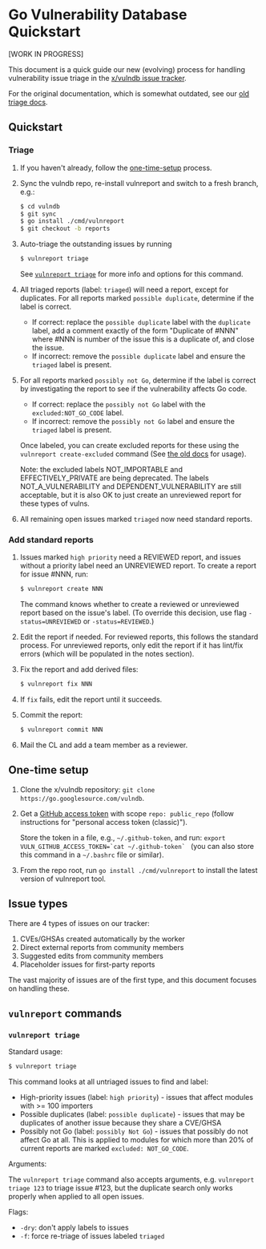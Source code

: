 # Go Vulnerability Database Quickstart

[WORK IN PROGRESS]

This document is a quick guide our new (evolving) process for handling vulnerability issue triage in the
[x/vulndb issue tracker](http://github.com/golang/vulndb/issues).

For the original documentation, which is somewhat outdated, see our [old triage docs](triage.md).

## Quickstart

### Triage

1. If you haven't already, follow the [one-time-setup](#one-time-setup) process.
2. Sync the vulndb repo, re-install vulnreport and switch to a fresh branch, e.g.:

   ```bash
   $ cd vulndb
   $ git sync
   $ go install ./cmd/vulnreport
   $ git checkout -b reports
   ```

3. Auto-triage the outstanding issues by running

   ```bash
   $ vulnreport triage
   ```

   See [`vulnreport triage`](#vulnreport-triage) for more info
   and options for this command.
4. All triaged reports (label: `triaged`) will need a report, except for duplicates. For all reports marked `possible duplicate`, determine if
the label is correct.

   * If correct: replace the `possible duplicate` label with the `duplicate` label, add a comment exactly of the form "Duplicate of #NNN" where #NNN is number of the issue this is a duplicate of, and close the issue.
   * If incorrect: remove the `possible duplicate` label and ensure the `triaged` label is present.

5. For all reports marked `possibly not Go`, determine if the label is correct by investigating the report to see if the vulnerability affects Go code.

   * If correct: replace the `possibly not Go` label with the `excluded:NOT_GO_CODE` label.
   * If incorrect: remove the `possibly not Go` label and ensure the `triaged` label is present.

   Once labeled, you can create excluded reports for these using the `vulnreport create-excluded` command (See [the old docs](triage.md#batch-add-excluded-reports-label-excluded-reason) for usage).

   Note: the excluded labels NOT_IMPORTABLE and EFFECTIVELY_PRIVATE are being deprecated.
   The labels NOT_A_VULNERABILITY and DEPENDENT_VULNERABILITY are still acceptable, but it
   is also OK to just create an unreviewed report for these types of vulns.
6. All remaining open issues marked `triaged` now need standard reports.

### Add standard reports

1. Issues marked `high priority` need a REVIEWED report, and issues without a priority label need an UNREVIEWED report. To create a report for issue #NNN, run:

   ```bash
   $ vulnreport create NNN
   ```

   The command knows whether to create a reviewed or unreviewed report based on the issue's label. (To override this decision, use flag `-status=UNREVIEWED` or `-status=REVIEWED`.)

2. Edit the report if needed. For reviewed reports, this follows the standard process. For unreviewed reports, only edit the report if it has lint/fix errors (which will be populated in the notes section).
3. Fix the report and add derived files:

   ```bash
   $ vulnreport fix NNN
   ```

4. If `fix` fails, edit the report until it succeeds.
5. Commit the report:

   ```bash
   $ vulnreport commit NNN
   ```

6. Mail the CL and add a team member as a reviewer.

## One-time setup

1. Clone the x/vulndb repository: `git clone https://go.googlesource.com/vulndb`.
2. Get a [GitHub access token](https://docs.github.com/en/authentication/keeping-your-account-and-data-secure/creating-a-personal-access-token) with scope `repo: public_repo`
   (follow instructions for "personal access token (classic)").

   Store the token in a file, e.g., `~/.github-token`, and run:
   ``export VULN_GITHUB_ACCESS_TOKEN=`cat ~/.github-token` `` (you can also store
   this command in a `~/.bashrc` file or similar).
3. From the repo root, run `go install ./cmd/vulnreport` to install the latest
   version of vulnreport tool.

## Issue types

There are 4 types of issues on our tracker:

1. CVEs/GHSAs created automatically by the worker
2. Direct external reports from community members
3. Suggested edits from community members
4. Placeholder issues for first-party reports

The vast majority of issues are of the first type, and this document focuses on handling these.

## `vulnreport` commands

### `vulnreport triage`

Standard usage:

```bash
$ vulnreport triage
```

This command looks at all untriaged issues to find and label:

* High-priority issues (label: `high priority`) - issues that affect modules with >= 100 importers
* Possible duplicates (label: `possible duplicate`) - issues
that may be duplicates of another issue because they share a CVE/GHSA
* Possibly not Go (label: `possibly Not Go`) - issues that possibly do not affect Go at all. This is applied to modules
for which more than 20% of current reports are marked `excluded: NOT_GO_CODE`.

Arguments:

The `vulnreport triage` command also accepts arguments,
e.g. `vulnreport triage 123` to triage issue #123, but the duplicate search only works properly when applied to all open issues.

Flags:

* `-dry`: don't apply labels to issues
* `-f`: force re-triage of issues labeled `triaged`